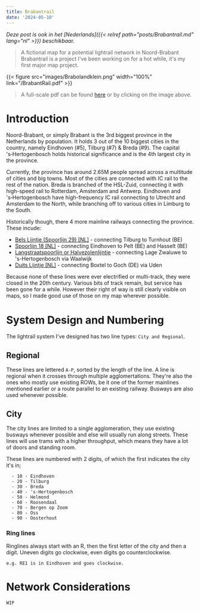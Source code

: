 ```yaml
---
title: Brabantrail 
date: '2024-05-10'
---
```

*Deze post is ook in het [Nederlands]({{< relref path="posts/Brabantrail.md" lang="nl" >}}) beschikbaar.*
> A fictional map for a potential lightrail network in Noord-Brabant
Brabantrail is a project I've been working on for a hot while, it's my first major map project.

{{< figure src="images/Brabolandklein.png" width="100%" link="/BrabantRail.pdf" >}}
> A full-scale pdf can be found [here](/BrabantRail.pdf) or by clicking on the image above.

# Introduction

Noord-Brabant, or simply Brabant is the 3rd biggest province in the Netherlands by population. 
It holds 3 out of the 10 biggest cities in the country, namely Eindhoven (#5), Tilburg (#7) & Breda (#9).
The capital 's‑Hertogenbosch holds historical significance and is the 4th largest city in the province.

Currently, the province has around 2.65M people spread across a multitude of cities and big towns. 
Most of the cities are connected with IC rail to the rest of the nation.
Breda is branched of the HSL-Zuid, connecting it with high-speed rail to Rotterdam, Amsterdam and Antwerp.
Eindhoven and 's‑Hertogenbosch have high-frequency IC rail connecting to Utrecht and Amsterdam to the North, while branching off to various cities in Limburg to the South.

Historically though, there 4 more mainline railways connecting the province. These incude:
- [Bels Lijntje (Spoorlijn 29) [NL]](https://nl.wikipedia.org/w/index.php?title=Spoorlijn_29_Aarschot_-_Tilburg) - connecting Tilburg to Turnhout (BE)
- [Spoorlijn 18 [NL]](https://nl.wikipedia.org/wiki/Spoorlijn_18_Winterslag_-_Eindhoven) - connecting Eindhoven to Pelt (BE) and Hasselt (BE)
- [Langstraatspoorlijn or Halvezolenlijntje](https://en.wikipedia.org/wiki/Lage_Zwaluwe-'s-Hertogenbosch_railway) - connecting Lage Zwaluwe to 's-Hertogenbosch via Waalwijk
- [Duits Lijntje [NL]](https://nl.wikipedia.org/wiki/Spoorlijn_Boxtel_-_Wesel) - connecting Boxtel to Goch (DE) via Uden
  
Because none of these lines were ever electrified or multi-track, they were closed in the 20th century. Various bits of track remain, but service has been gone for a while.
However their right of way is still clearly visible on maps, so I made good use of those on my map wherever possible.

# System Design and Numbering

The lightrail system I've designed has two line types: `City and Regional`.
## Regional
These lines are lettered `A-P`, sorted by the length of the line. A line is regional when it crosses through multiple agglomertations. They're also the ones who mostly use existing ROWs, 
  be it one of the former mainlines mentioned earlier or a route parallel to an existing railway. Busways are also used whenever possible.

## City
 
The city lines are limited to a single agglomeration, they use existing busways whenever possible and else will usually run along streets. These lines will use trams with a higher throughput, which means they have a lot of doors and standing room.

These lines are numbered with 2 digits, of which the first indicates the city it's in;
```
  - 10 - Eindhoven
  - 20 - Tilburg
  - 30 - Breda
  - 40 - 's-Hertogenbosch
  - 50 - Helmond
  - 60 - Roosendaal
  - 70 - Bergen op Zoom
  - 80 - Oss
  - 90 - Oosterhout
  ```

### Ring lines
Ringlines always start with an R, then the first letter of the city and then a digit.
Uneven digits go clockwise, even digits go counterclockwise.

`e.g. RE1 is in Eindhoven and goes clockwise.`

# Network Considerations

```
WIP
```